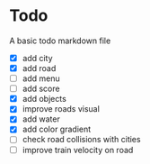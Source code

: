 # Todo

A basic todo markdown file

- [x] add city
- [x] add road
- [ ] add menu
- [ ] add score
- [x] add objects
- [x] improve roads visual
- [x] add water
- [x] add color gradient
- [ ] check road collisions with cities
- [ ] improve train velocity on road